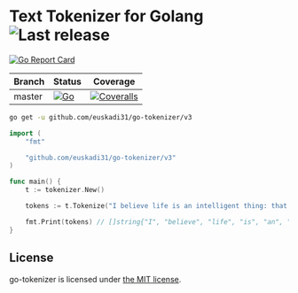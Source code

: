 # Text Tokenizer for Golang ![Last release](https://img.shields.io/github/release/euskadi31/go-tokenizer.svg)

[![Go Report Card](https://goreportcard.com/badge/github.com/euskadi31/go-tokenizer)](https://goreportcard.com/report/github.com/euskadi31/go-tokenizer)

| Branch | Status                                                                                                                                                    | Coverage                                                                                                                                             |
| ------ | --------------------------------------------------------------------------------------------------------------------------------------------------------- | ---------------------------------------------------------------------------------------------------------------------------------------------------- |
| master | [![Go](https://github.com/euskadi31/go-tokenizer/actions/workflows/go.yml/badge.svg)](https://github.com/euskadi31/go-tokenizer/actions/workflows/go.yml) | [![Coveralls](https://img.shields.io/coveralls/euskadi31/go-tokenizer/master.svg)](https://coveralls.io/github/euskadi31/go-tokenizer?branch=master) |

```sh
go get -u github.com/euskadi31/go-tokenizer/v3
```

```go
import (
    "fmt"

    "github.com/euskadi31/go-tokenizer/v3"
)

func main() {
    t := tokenizer.New()

    tokens := t.Tokenize("I believe life is an intelligent thing: that things aren't random.")

    fmt.Print(tokens) // []string{"I", "believe", "life", "is", "an", "intelligent", "thing", "that", "things", "aren't", "random"}
}

```

## License

go-tokenizer is licensed under [the MIT license](LICENSE.md).
